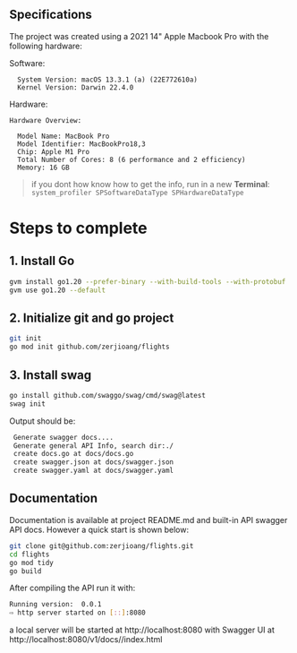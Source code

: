 ## Specifications

The project was created using a 2021 14" Apple Macbook Pro with the following hardware:

Software:


      System Version: macOS 13.3.1 (a) (22E772610a)
      Kernel Version: Darwin 22.4.0

Hardware:

    Hardware Overview:

      Model Name: MacBook Pro
      Model Identifier: MacBookPro18,3
      Chip: Apple M1 Pro
      Total Number of Cores: 8 (6 performance and 2 efficiency)
      Memory: 16 GB

> if you dont how know how to get the info, run in a new **Terminal**:
`system_profiler SPSoftwareDataType SPHardwareDataType`

# Steps to complete

## 1. Install Go

```bash
gvm install go1.20 --prefer-binary --with-build-tools --with-protobuf
gvm use go1.20 --default
```

## 2. Initialize git and go project

```bash
git init
go mod init github.com/zerjioang/flights
```

## 3. Install swag

```bash
go install github.com/swaggo/swag/cmd/swag@latest
swag init
```

Output should be:

```bash
 Generate swagger docs....
 Generate general API Info, search dir:./
 create docs.go at docs/docs.go
 create swagger.json at docs/swagger.json
 create swagger.yaml at docs/swagger.yaml
```

## Documentation

Documentation is available at project README.md and built-in API swagger API docs. However a quick start is shown below:

```bash
git clone git@github.com:zerjioang/flights.git
cd flights
go mod tidy
go build
```

After compiling the API run it with:

```bash
Running version:  0.0.1
⇨ http server started on [::]:8080
```

a local server will be started at http://localhost:8080 with Swagger UI at http://localhost:8080/v1/docs//index.html